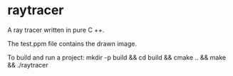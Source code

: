 # raytracer
A ray tracer written in pure C ++.

The test.ppm file contains the drawn image.

To build and run a project:
mkdir -p build && cd build && cmake .. && make && ./raytracer
